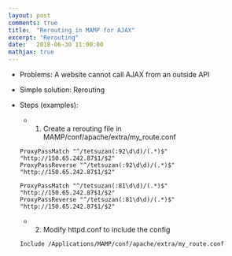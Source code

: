 ```yaml
---
layout: post
comments: true
title:  "Rerouting in MAMP for AJAX"
excerpt: "Rerouting"
date:   2018-06-30 11:00:00
mathjax: true
---
```


* Problems: A website cannot call AJAX from an outside API

* Simple solution: Rerouting

* Steps (examples):
    * 1) Create a rerouting file in MAMP/conf/apache/extra/my_route.conf


    ```
    ProxyPassMatch "^/tetsuzan(:92\d\d)/(.*)$" "http://150.65.242.87$1/$2"
    ProxyPassReverse "^/tetsuzan(:92\d\d)/(.*)$" "http://150.65.242.87$1/$2"

    ProxyPassMatch "^/tetsuzan(:81\d\d)/(.*)$" "http://150.65.242.87$1/$2"
    ProxyPassReverse "^/tetsuzan(:81\d\d)/(.*)$" "http://150.65.242.87$1/$2"

    ```

    * 2) Modify httpd.conf to include the config

   ```
   Include /Applications/MAMP/conf/apache/extra/my_route.conf
   ```









